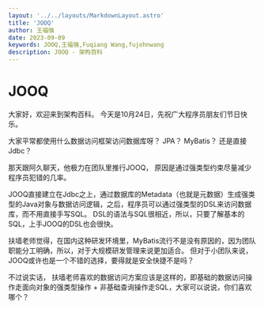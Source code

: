 ```yaml
---
layout: '../../layouts/MarkdownLayout.astro'
title: 'JOOQ'
author: 王福强
date: 2023-09-09
keywords: JOOQ,王福强,Fuqiang Wang,fujohnwang
description: JOOQ - 架构百科
---
```


# JOOQ

大家好，欢迎来到架构百科。 今天是10月24日，先祝广大程序员朋友们节日快乐。

大家平常都使用什么数据访问框架访问数据库呀？ JPA？ MyBatis？ 还是直接Jdbc？

那天跟阿久聊天，他极力在团队里推行JOOQ， 原因是通过强类型约束尽量减少程序员犯错的几率。

JOOQ直接建立在Jdbc之上，通过数据库的Metadata（也就是元数据）生成强类型的Java对象与数据访问逻辑，之后，程序员可以通过强类型的DSL来访问数据库，而不用直接手写SQL。 DSL的语法与SQL很相近，所以，只要了解基本的SQL，上手JOOQ的DSL也会很快。

扶墙老师觉得，在国内这种研发环境里，MyBatis流行不是没有原因的，因为团队职能分工明确，所以，对于大规模研发管理来说更加适合。 但对于小团队来说，JOOQ或许也是一个不错的选择，要得就是安全快捷不是吗？

不过说实话， 扶墙老师喜欢的数据访问方案应该是这样的，即基础的数据访问操作走面向对象的强类型操作 + 非基础查询操作走SQL，大家可以说说，你们喜欢哪个？